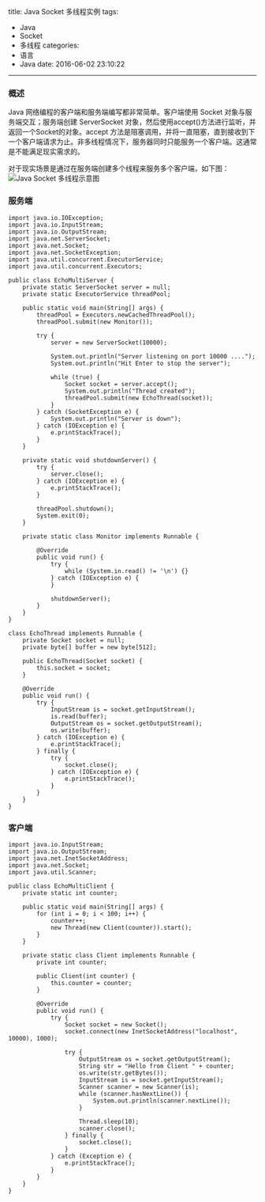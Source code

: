 title: Java Socket 多线程实例
tags:
  - Java
  - Socket
  - 多线程
categories:
  - 语言
  - Java
date: 2016-06-02 23:10:22
---

### 概述
Java 网络编程的客户端和服务端编写都非常简单。客户端使用 Socket 对象与服务端交互；服务端创建 ServerSocket 对象，然后使用accept()方法进行监听，并返回一个Socket的对象。accept 方法是阻塞调用，并将一直阻塞，直到接收到下一个客户端请求为止。非多线程情况下，服务器同时只能服务一个客户端。这通常是不能满足现实需求的。

对于现实场景是通过在服务端创建多个线程来服务多个客户端，如下图：
![Java Socket 多线程示意图](/uploads/20160602/Socket.png)

### 服务端

    import java.io.IOException;
    import java.io.InputStream;
    import java.io.OutputStream;
    import java.net.ServerSocket;
    import java.net.Socket;
    import java.net.SocketException;
    import java.util.concurrent.ExecutorService;
    import java.util.concurrent.Executors;

    public class EchoMultiServer {
	    private static ServerSocket server = null;
	    private static ExecutorService threadPool;

	    public static void main(String[] args) {
		    threadPool = Executors.newCachedThreadPool();
		    threadPool.submit(new Monitor());

		    try {
			    server = new ServerSocket(10000);

			    System.out.println("Server listening on port 10000 ....");
			    System.out.println("Hit Enter to stop the server");

			    while (true) {
				    Socket socket = server.accept();
				    System.out.println("Thread created");
				    threadPool.submit(new EchoThread(socket));
			    }
		    } catch (SocketException e) {
			    System.out.println("Server is down");
		    } catch (IOException e) {
			    e.printStackTrace();
		    }
	    }

	    private static void shutdownServer() {
		    try {
			    server.close();
		    } catch (IOException e) {
			    e.printStackTrace();
		    }

		    threadPool.shutdown();
		    System.exit(0);
	    }

	    private static class Monitor implements Runnable {

		    @Override
		    public void run() {
			    try {
				    while (System.in.read() != '\n') {}
			    } catch (IOException e) {
			    }

			    shutdownServer();
		    }
	    }
    }

    class EchoThread implements Runnable {
	    private Socket socket = null;
	    private byte[] buffer = new byte[512];

	    public EchoThread(Socket socket) {
		    this.socket = socket;
	    }

	    @Override
	    public void run() {
		    try {
			    InputStream is = socket.getInputStream();
			    is.read(buffer);
			    OutputStream os = socket.getOutputStream();
			    os.write(buffer);
		    } catch (IOException e) {
			    e.printStackTrace();
		    } finally {
			    try {
				    socket.close();
			    } catch (IOException e) {
				    e.printStackTrace();
			    }
		    }
	    }
    }

### 客户端

    import java.io.InputStream;
    import java.io.OutputStream;
    import java.net.InetSocketAddress;
    import java.net.Socket;
    import java.util.Scanner;

    public class EchoMultiClient {
	    private static int counter;

	    public static void main(String[] args) {
		    for (int i = 0; i < 100; i++) {
			    counter++;
			    new Thread(new Client(counter)).start();
		    }
	    }

	    private static class Client implements Runnable {
		    private int counter;

		    public Client(int counter) {
			    this.counter = counter;
		    }

		    @Override
		    public void run() {
			    try {
				    Socket socket = new Socket();
				    socket.connect(new InetSocketAddress("localhost", 10000), 1000);

				    try {
					    OutputStream os = socket.getOutputStream();
					    String str = "Hello from Client " + counter;
					    os.write(str.getBytes());
					    InputStream is = socket.getInputStream();
					    Scanner scanner = new Scanner(is);
					    while (scanner.hasNextLine()) {
						    System.out.println(scanner.nextLine());
					    }

					    Thread.sleep(10);
					    scanner.close();
				    } finally {
					    socket.close();
				    }
			    } catch (Exception e) {
				    e.printStackTrace();
			    }
		    }
	    }
    }
